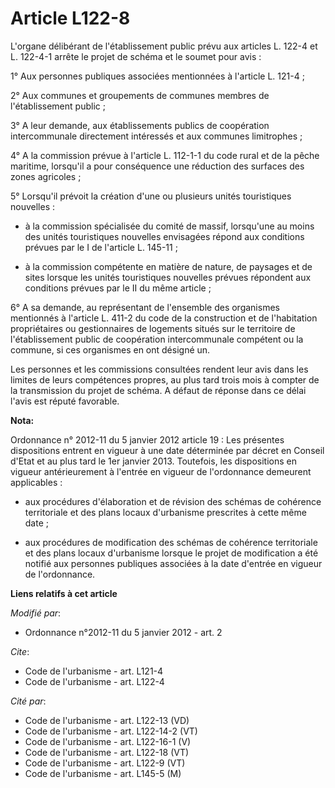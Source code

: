 # Article L122-8

L'organe délibérant de l'établissement public prévu aux articles L. 122-4 et L. 122-4-1 arrête le projet de schéma et le
soumet pour avis : 

1° Aux personnes publiques associées mentionnées à l'article L. 121-4 ; 

2° Aux communes et groupements de communes membres de l'établissement public ; 

3° A leur demande, aux établissements publics de coopération intercommunale directement intéressés et aux communes
limitrophes ; 

4° A la commission prévue à l'article L. 112-1-1 du code rural et de la pêche maritime, lorsqu'il a pour conséquence une
réduction des surfaces des zones agricoles ; 

5° Lorsqu'il prévoit la création d'une ou plusieurs unités touristiques nouvelles :

- à la commission spécialisée du comité de massif, lorsqu'une au moins des unités touristiques nouvelles envisagées répond
aux conditions prévues par le I de l'article L. 145-11 ;

- à la commission compétente en matière de nature, de paysages et de sites lorsque les unités touristiques nouvelles prévues
répondent aux conditions prévues par le II du même article ; 

6° A sa demande, au représentant de l'ensemble des organismes mentionnés à l'article L. 411-2 du code de la construction et
de l'habitation propriétaires ou gestionnaires de logements situés sur le territoire de l'établissement public de coopération
intercommunale compétent ou la commune, si ces organismes en ont désigné un. 

Les personnes et les commissions consultées rendent leur avis dans les limites de leurs compétences propres, au plus tard
trois mois à compter de la transmission du projet de schéma. A défaut de réponse dans ce délai l'avis est réputé favorable.

**Nota:**

Ordonnance n° 2012-11 du 5 janvier 2012 article 19 : Les présentes dispositions entrent en vigueur à une date déterminée par
décret en Conseil d'Etat et au plus tard le 1er janvier 2013. Toutefois, les dispositions en vigueur antérieurement à
l'entrée en vigueur de l'ordonnance demeurent applicables :

- aux procédures d'élaboration et de révision des schémas de cohérence territoriale et des plans locaux d'urbanisme
prescrites à cette même date ;

- aux procédures de modification des schémas de cohérence territoriale et des plans locaux d'urbanisme lorsque le projet de
modification a été notifié aux personnes publiques associées à la date d'entrée en vigueur de l'ordonnance.

**Liens relatifs à cet article**

_Modifié par_:

  - Ordonnance n°2012-11 du 5 janvier 2012 - art. 2

_Cite_:

  - Code de l'urbanisme - art. L121-4
  - Code de l'urbanisme - art. L122-4

_Cité par_:

  - Code de l'urbanisme - art. L122-13 (VD)
  - Code de l'urbanisme - art. L122-14-2 (VT)
  - Code de l'urbanisme - art. L122-16-1 (V)
  - Code de l'urbanisme - art. L122-18 (VT)
  - Code de l'urbanisme - art. L122-9 (VT)
  - Code de l'urbanisme - art. L145-5 (M)
